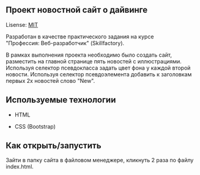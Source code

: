## Проект новостной сайт о дайвинге
Lisense: [MIT](lisence.md)

Разработан в качестве практического задания на курсе <br>
"Профессия: Веб-разработчик" (Skillfactory).<br>

В рамках выполнения проекта необходимо было создать сайт,<br> разместить на главной странице пять новостей с иллюстрациями.<br>
Используя селектор псевдокласса задать цвет фона у каждой второй новости.
Используя селектор псевдоэлемента добавить к заголовкам пeрвых 2х новостей слово "New".

## Используемые технологии

* HTML

* CSS (Bootstrap)



## Как открыть/запустить

Зайти в папку сайта в файловом менеджере, кликнуть 2 раза по файлу index.html.